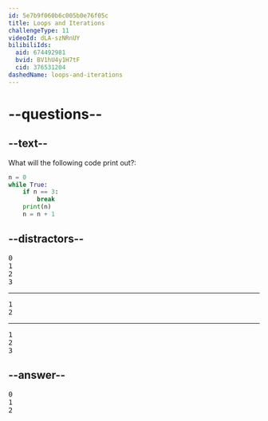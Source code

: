 ```yaml
---
id: 5e7b9f060b6c005b0e76f05c
title: Loops and Iterations
challengeType: 11
videoId: dLA-szNRnUY
bilibiliIds:
  aid: 674492981
  bvid: BV1hU4y1H7tF
  cid: 376531204
dashedName: loops-and-iterations
---
```


# --questions--

## --text--

What will the following code print out?:

```python
n = 0
while True:
    if n == 3:
        break
    print(n)
    n = n + 1
```

## --distractors--

<pre>0
1
2
3</pre>

---

<pre>1
2</pre>

---

<pre>1
2
3</pre>

## --answer--

<pre>0
1
2</pre>


